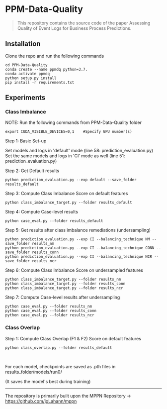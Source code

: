 # PPM-Data-Quality

> This repository contains the source code of the paper Assessing Quality of Event Logs for Business Process Predictions.


## Installation

Clone the repo and run the following commands

```
cd PPM-Data-Quality
conda create --name ppmdq python=3.7.
conda activate ppmdq
python setup.py install
pip install -r requirements.txt
```

## Experiments

### Class Imbalance

NOTE: Run the following commands from PPM-Data-Quality folder

```
export CUDA_VISIBLE_DEVICES=0,1    #Specify GPU number(s)
```
Step 1: Basic Set-up

Set models and logs in 'default' mode (line 58: prediction_evaluation.py)  
Set the same models and logs in 'CI' mode as well (line 51: prediction_evaluation.py)

Step 2: Get Default results

```
python prediction_evaluation.py --exp default --save_folder results_default
```

Step 3: Compute Class Imbalance Score on default features

```
python class_imbalance_target.py --folder results_default 
```

Step 4: Compute Case-level results

```
python case_eval.py --folder results_default 
```

Step 5: Get results after class imbalance remediations (undersampling)

```
python prediction_evaluation.py --exp CI --balancing_technique NM --save_folder results_nm
python prediction_evaluation.py --exp CI --balancing_technique CONN --save_folder results_conn
python prediction_evaluation.py --exp CI --balancing_technique NCR --save_folder results_ncr
```

Step 6: Compute Class Imbalance Score on undersampled features

```
python class_imbalance_target.py --folder results_nm
python class_imbalance_target.py --folder results_conn
python class_imbalance_target.py --folder results_ncr
```

Step 7: Compute Case-level results after undersampling

```
python case_eval.py --folder results_nm
python case_eval.py --folder results_conn
python case_eval.py --folder results_ncr
```


### Class Overlap
Step 1: Compute Class Overlap (F1 & F2) Score on default features

```
python class_overlap.py --folder results_default
```
<br>


For each model, checkpoints are saved as .pth files in results_folder/models/run0/

(It saves the model's best during training)

<hr>

The repository is primarily built upon the MPPN Repository -> https://github.com/joLahann/mppn
